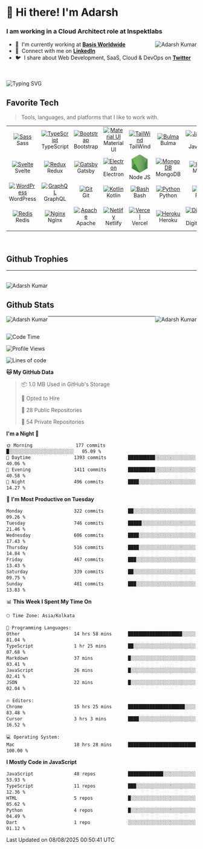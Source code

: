 <h1 align="left" id="#idealadarsh">👋 Hi there! I'm Adarsh</h1>
<h3 align="left">I am working in a Cloud Architect role at Inspektlabs</h3>

<a href="##idealadarsh">
  <img src="https://github-readme-stats.vercel.app/api?username=idealadarsh&show_icons=true&theme=react&count_private=true&include_all_commits=true" alt="Adarsh Kumar" align="right" />
</a>

- 🏢 &nbsp;I'm currently working at **[Basis Worldwide](https://basisworldwide.com/)**
- 💬 &nbsp;Connect with me on **[LinkedIn](https://www.linkedin.com/in/idealadarsh/)**
- 🐦 &nbsp;I share about Web Development, SaaS, Cloud & DevOps on **[Twitter](https://x.com/AdarshBuilds)**

<br>

![Typing SVG](https://readme-typing-svg.herokuapp.com?font=Fira+Code&pause=1000&width=435&lines=Hi%F0%9F%91%8B+I+am+Adarsh;Welcome+to+my+Github+profile)

<h2 align="left" id="idealadarsh">Favorite Tech</h2>

> Tools, languages, and platforms that I like to work with.

<table align="center">
  <tr>
    <td align="center" width="96">
      <a href="#idealadarsh">
        <img src="https://upload.wikimedia.org/wikipedia/commons/thumb/9/96/Sass_Logo_Color.svg/1200px-Sass_Logo_Color.svg.png" width="48" height="48" alt="Sass" />
      </a>
      <br>Sass
    </td>
    <td align="center" width="96">
      <a href="#idealadarsh">
        <img src="https://upload.wikimedia.org/wikipedia/commons/thumb/4/4c/Typescript_logo_2020.svg/1200px-Typescript_logo_2020.svg.png" width="48" height="48" alt="TypeScript" />
      </a>
      <br>TypeScript
    </td>
    <td align="center" width="96">
      <a href="#idealadarsh">
        <img src="https://cdn.worldvectorlogo.com/logos/bootstrap-4.svg" width="48" height="48" alt="Bootstrap" />
      </a>
      <br>Bootstrap
    </td>
    <td align="center" width="96">
      <a href="#idealadarsh">
        <img src="https://media.zeemly.com/zeemly/product/material-ui.png" width="48" height="48" alt="Material UI" />
      </a>
      <br>Material UI
    </td>
    <td align="center" width="96">
      <a href="#idealadarsh">
        <img src="https://upload.wikimedia.org/wikipedia/commons/thumb/d/d5/Tailwind_CSS_Logo.svg/1024px-Tailwind_CSS_Logo.svg.png" width="48" height="48" alt="TailWind" />
      </a>
      <br>TailWind
    </td>
    <td align="center" width="96">
      <a href="#idealadarsh">
        <img src="https://img.stackshare.io/service/5204/bulma-logo.png" width="48" height="48" alt="Bulma" />
      </a>
      <br>Bulma
    </td>
    <td align="center" width="96">
      <a href="#idealadarsh">
        <img src="https://upload.wikimedia.org/wikipedia/commons/thumb/9/99/Unofficial_JavaScript_logo_2.svg/1024px-Unofficial_JavaScript_logo_2.svg.png" width="48" height="48" alt="JavaScript" />
      </a>
      <br>JavaScript
    </td>
    <td align="center" width="96">
      <a href="#idealadarsh">
        <img src="https://brandlogos.net/wp-content/uploads/2020/09/react-logo.png" width="48" height="48" alt="React" />
      </a>
      <br>React
    </td>
    <td align="center" width="96"> 
      <a href="#idealadarsh" >
        <img src="https://raw.githubusercontent.com/samfromaway/samfromaway/master/.github/images/nextjs.png" width="48" height="48" alt="Next JS" />
      </a>
      <br>Next JS
    </td>
    <td align="center" width="96"> 
      <a href="#idealadarsh" >
        <img src="https://upload.wikimedia.org/wikipedia/commons/thumb/9/95/Vue.js_Logo_2.svg/2367px-Vue.js_Logo_2.svg.png" width="48" height="48" alt="Vue.js" />
      </a>
      <br>Vue.js
    </td>
  </tr>
  <tr>
    <td align="center" width="96"> 
      <a href="#idealadarsh" >
        <img src="https://upload.wikimedia.org/wikipedia/commons/thumb/1/1b/Svelte_Logo.svg/1702px-Svelte_Logo.svg.png" width="48" height="48" alt="Svelte" />
      </a>
      <br>Svelte
    </td>
    <td align="center" width="96"> 
      <a href="#idealadarsh" >
        <img src="https://cdn.worldvectorlogo.com/logos/redux.svg" width="48" height="48" alt="Redux" />
      </a>
      <br>Redux
    </td>
    <td align="center"  width="96">
      <a href="#idealadarsh">
        <img src="https://static.cdnlogo.com/logos/g/42/gatsby.svg" width="48" height="48" alt="Gatsby" />
      </a>
      <br>Gatsby
    </td>
    <td align="center"  width="96">
      <a href="#idealadarsh">
        <img src="https://upload.wikimedia.org/wikipedia/commons/thumb/9/91/Electron_Software_Framework_Logo.svg/1024px-Electron_Software_Framework_Logo.svg.png" width="48" height="48" alt="Electron" />
      </a>
      <br>Electron
    </td>
    <td align="center" width="96">
      <a href="#idealadarsh">
        <img src="https://raw.githubusercontent.com/github/explore/80688e429a7d4ef2fca1e82350fe8e3517d3494d/topics/nodejs/nodejs.png" width="48" height="48" alt="Node JS" />
      </a>
      <br>Node JS
    </td>
     <td align="center" width="96"> 
      <a href="#idealadarsh" >
        <img src="https://i.ibb.co/QXHcMvM/58481021cef1014c0b5e494b.png" width="48" height="48" alt="Mongo DB" />
      </a>
      <br>MongoDB
    </td>
    <td align="center"  width="96">
      <a href="#idealadarsh">
        <img src="https://cdn.worldvectorlogo.com/logos/mysql-6.svg" width="48" height="48" alt="MySQL" />
      </a>
      <br>MySQL
    </td>
    <td align="center"  width="96">
      <a href="#idealadarsh">
        <img src="https://upload.wikimedia.org/wikipedia/commons/thumb/2/29/Postgresql_elephant.svg/1200px-Postgresql_elephant.svg.png" width="48" height="48" alt="PostgreSQL" />
      </a>
      <br>PostgreSQL
    </td>
    <td align="center" width="96">
      <a href="#idealadarsh" >
        <img src="https://camo.githubusercontent.com/d7574156c7a1844d3c2907bae0e76254cca759290c08e08a6ef2bd7543c8c0ca/68747470733a2f2f692e6962622e636f2f737331374b47302f63376238313133323437666563643833626439623565643562643366333464352d72656d6f766562672d707265766965772e706e67" width="48" height="48" alt="Linux" />
      </a>
      <br>Linux
    </td>
    <td align="center" width="96">
      <a href="#idealadarsh">
        <img src="https://4.bp.blogspot.com/-rtNRVM3aIvI/XJX_U07Z-II/AAAAAAAAJXY/YpdOo490FTgdKOxM4qDG-2-EzcNFAWkKACK4BGAYYCw/s1600/logo%2Bfirebase%2Bicon.png" width="48" height="48" alt="Firebase" />
      </a>
      <br>Firebase
    </td>
  </tr>
  <tr>
    <td align="center"  width="96">
      <a href="#idealadarsh">
        <img src="https://upload.wikimedia.org/wikipedia/commons/thumb/9/98/WordPress_blue_logo.svg/480px-WordPress_blue_logo.svg.png" width="48" height="48" alt="WordPress" />
      </a>
      <br>WordPress
    </td>
    <td align="center" width="96">
      <a href="#idealadarsh" >
        <img src="https://upload.wikimedia.org/wikipedia/commons/thumb/1/17/GraphQL_Logo.svg/2048px-GraphQL_Logo.svg.png" width="48" height="48" alt="GraphQL" />
      </a>
      <br>GraphQL
    </td>
    <td align="center" width="96">
      <a href="#idealadarsh" >
        <img src="https://upload.wikimedia.org/wikipedia/commons/thumb/3/3f/Git_icon.svg/1200px-Git_icon.svg.png" width="48" height="48" alt="Git" />
      </a>
      <br>Git
    </td>
    <td align="center" width="96">
      <a href="#idealadarsh" >
        <img src="https://upload.wikimedia.org/wikipedia/commons/7/74/Kotlin_Icon.png" width="48" height="48" alt="Kotlin" />
      </a>
      <br>Kotlin
    </td>
    <td align="center" width="96">
      <a href="#idealadarsh">
        <img src="https://bashlogo.com/img/symbol/png/full_colored_dark.png" width="48" height="48" alt="Bash" />
      </a>
      <br>Bash
    </td>
    <td align="center" width="96">
      <a href="#idealadarsh">
        <img src="https://upload.wikimedia.org/wikipedia/commons/thumb/c/c3/Python-logo-notext.svg/1200px-Python-logo-notext.svg.png" width="48" height="48" alt="Python" />
      </a>
      <br>Python
    </td>
    <td align="center" width="96">
      <a href="#idealadarsh">
        <img src="https://iconape.com/wp-content/png_logo_vector/cib-flask.png" width="48" height="48" alt="Flask" />
      </a>
      <br>Flask
    </td>
    <td align="center" width="96">
      <a href="#idealadarsh">
        <img src="https://upload.wikimedia.org/wikipedia/commons/thumb/2/2d/Tensorflow_logo.svg/1200px-Tensorflow_logo.svg.png" width="48" height="48" alt="Tensorflow" />
      </a>
      <br>Tensorflow
    </td>
    <td align="center" width="96">
      <a href="#idealadarsh">
        <img src="https://www.docker.com/wp-content/uploads/2022/03/vertical-logo-monochromatic.png" width="48" height="48" alt="Docker" />
      </a>
      <br>Docker
    </td>
    <td align="center" width="96">
      <a href="#idealadarsh">
        <img src="https://upload.wikimedia.org/wikipedia/commons/thumb/3/39/Kubernetes_logo_without_workmark.svg/1200px-Kubernetes_logo_without_workmark.svg.png" width="48" height="48" alt="Kubernetes" />
      </a>
      <br>Kubernetes
    </td>
  </tr>
  <tr>
    <td align="center" width="96">
      <a href="#idealadarsh">
        <img src="https://avatars.githubusercontent.com/u/1529926?s=200&v=4" width="48" height="48" alt="Redis" />
      </a>
      <br>Redis
    </td>
    <td align="center" width="96">
      <a href="#idealadarsh">
        <img src="https://yt3.ggpht.com/ytc/AKedOLTKMcH7lIecL5268VyOtT60IIsPvO8w2c-fjWKGhA=s900-c-k-c0x00ffffff-no-rj" width="48" height="48" alt="Nginx" />
      </a>
      <br>Nginx
    </td>
    <td align="center" width="96">
      <a href="#idealadarsh">
        <img src="https://e7.pngegg.com/pngimages/530/441/png-clipart-logo-apache-http-server-apache-software-foundation-computer-servers-web-server-apache-text-performance.png" width="48" height="48" alt="Apache" />
      </a>
      <br>Apache
    </td>
    <td align="center" width="96">
      <a href="#idealadarsh">
        <img src="https://cdn.freebiesupply.com/logos/large/2x/netlify-logo-png-transparent.png" width="48" height="48" alt="Netlify" />
      </a>
      <br>Netlify
    </td>
    <td align="center" width="96">
      <a href="#idealadarsh">
        <img src="https://avatars.githubusercontent.com/u/14985020?s=280&v=4" width="48" height="48" alt="Vercel" />
      </a>
      <br>Vercel
    </td>
    <td align="center" width="96">
      <a href="#idealadarsh">
        <img src="https://pbs.twimg.com/profile_images/689189555765784576/3wgIDj3j_400x400.png" width="48" height="48" alt="Heroku" />
      </a>
      <br>Heroku
    </td>
    <td align="center" width="96">
      <a href="#idealadarsh">
        <img src="https://upload.wikimedia.org/wikipedia/commons/thumb/f/ff/DigitalOcean_logo.svg/1024px-DigitalOcean_logo.svg.png" width="45" height="45" alt="DigitalOcean" />
      </a>
      <br>DigitalOcean
    </td>
    <td align="center" width="96">
      <a href="#idealadarsh">
        <img src="https://i.ibb.co/jDGr3z0/azure-removebg-preview.png" width="48" height="48" alt="Microsoft Azure" />
      </a>
      <br>Azure
    </td>
    <td align="center" width="96"> 
      <a href="#idealadarsh" >
        <img src="https://brandeps.com/logo-download/G/Google-Cloud-logo-vector-01.svg" width="48" height="48" alt="Google Cloud Platform" />
      </a>
      <br>GCP
    </td>
    <td align="center" width="96"> 
      <a href="#idealadarsh" >
        <img src="https://upload.wikimedia.org/wikipedia/commons/thumb/9/93/Amazon_Web_Services_Logo.svg/1920px-Amazon_Web_Services_Logo.svg.png" width="48" height="48" alt="Amazon Web Services" />
      </a>
      <br>AWS
    </td>
  </tr>
</table>

[linkedin]: https://www.linkedin.com/in/idealadarsh 'LinkedIn'
[twitter]: https://twitter.com/idealadarsh 'Twitter'
[solidity]: https://soliditylang.org/ 'Solidity'
[rust]: https://www.rust-lang.org/ 'Rust'
[inspektlabs]: https://inspektlabs.com 'Inspektlabs'

<br/>

## Github Trophies

<hr>
<br/>

<img src="https://github-profile-trophy.vercel.app/?username=idealadarsh&theme=radical&column=4&margin-w=15&margin-h=15" alt="Adarsh Kumar"/>

<br/>

<h2>Github Stats</h2>

<a href="#idealadarsh">
    <img src="https://github-readme-stats.vercel.app/api/top-langs/?username=idealadarsh&layout=compact&theme=react" alt="Adarsh Kumar" align="left" />
</a>

<a href="https://twitter.com/idealadarshk">    
    <img src="https://github-readme-twitter.gazf.vercel.app/api?id=idealadarshk&layout=wide" alt="Adarsh Kumar" align="right" />
</a>

<hr>
<br/>

<!--START_SECTION:waka-->
![Code Time](http://img.shields.io/badge/Code%20Time-2%2C381%20hrs%2034%20mins-blue)

![Profile Views](http://img.shields.io/badge/Profile%20Views-0-blue)

![Lines of code](https://img.shields.io/badge/From%20Hello%20World%20I%27ve%20Written-5.2%20million%20lines%20of%20code-blue)

**🐱 My GitHub Data** 

> 📦 1.0 MB Used in GitHub's Storage 
 > 
> 💼 Opted to Hire
 > 
> 📜 28 Public Repositories 
 > 
> 🔑 54 Private Repositories 
 > 
**I'm a Night 🦉** 

```text
🌞 Morning                177 commits         █░░░░░░░░░░░░░░░░░░░░░░░░   05.09 % 
🌆 Daytime                1393 commits        ██████████░░░░░░░░░░░░░░░   40.06 % 
🌃 Evening                1411 commits        ██████████░░░░░░░░░░░░░░░   40.58 % 
🌙 Night                  496 commits         ████░░░░░░░░░░░░░░░░░░░░░   14.27 % 
```
📅 **I'm Most Productive on Tuesday** 

```text
Monday                   322 commits         ██░░░░░░░░░░░░░░░░░░░░░░░   09.26 % 
Tuesday                  746 commits         █████░░░░░░░░░░░░░░░░░░░░   21.46 % 
Wednesday                606 commits         ████░░░░░░░░░░░░░░░░░░░░░   17.43 % 
Thursday                 516 commits         ████░░░░░░░░░░░░░░░░░░░░░   14.84 % 
Friday                   467 commits         ███░░░░░░░░░░░░░░░░░░░░░░   13.43 % 
Saturday                 339 commits         ██░░░░░░░░░░░░░░░░░░░░░░░   09.75 % 
Sunday                   481 commits         ███░░░░░░░░░░░░░░░░░░░░░░   13.83 % 
```


📊 **This Week I Spent My Time On** 

```text
🕑︎ Time Zone: Asia/Kolkata

💬 Programming Languages: 
Other                    14 hrs 58 mins      ████████████████████░░░░░   81.04 % 
TypeScript               1 hr 25 mins        ██░░░░░░░░░░░░░░░░░░░░░░░   07.68 % 
Markdown                 37 mins             █░░░░░░░░░░░░░░░░░░░░░░░░   03.41 % 
JavaScript               26 mins             █░░░░░░░░░░░░░░░░░░░░░░░░   02.41 % 
JSON                     22 mins             █░░░░░░░░░░░░░░░░░░░░░░░░   02.04 % 

🔥 Editors: 
Chrome                   15 hrs 25 mins      █████████████████████░░░░   83.48 % 
Cursor                   3 hrs 3 mins        ████░░░░░░░░░░░░░░░░░░░░░   16.52 % 

💻 Operating System: 
Mac                      18 hrs 28 mins      █████████████████████████   100.00 % 
```

**I Mostly Code in JavaScript** 

```text
JavaScript               48 repos            █████████████░░░░░░░░░░░░   53.93 % 
TypeScript               11 repos            ███░░░░░░░░░░░░░░░░░░░░░░   12.36 % 
HTML                     5 repos             █░░░░░░░░░░░░░░░░░░░░░░░░   05.62 % 
Python                   4 repos             █░░░░░░░░░░░░░░░░░░░░░░░░   04.49 % 
Dart                     1 repo              ░░░░░░░░░░░░░░░░░░░░░░░░░   01.12 % 
```




 Last Updated on 08/08/2025 00:50:41 UTC
<!--END_SECTION:waka-->
